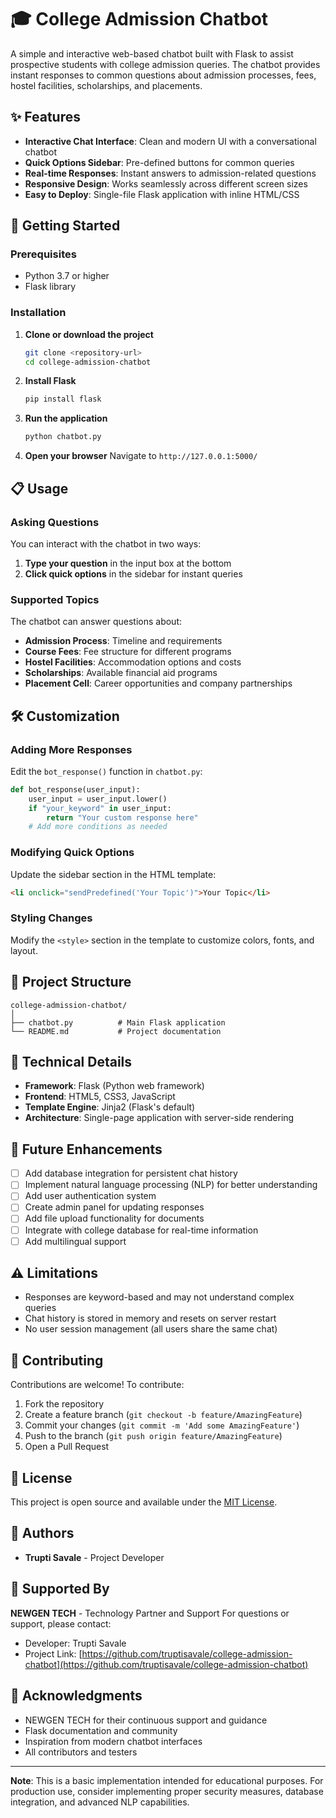 
# 🎓 College Admission Chatbot

A simple and interactive web-based chatbot built with Flask to assist prospective students with college admission queries. The chatbot provides instant responses to common questions about admission processes, fees, hostel facilities, scholarships, and placements.

## ✨ Features

- **Interactive Chat Interface**: Clean and modern UI with a conversational chatbot
- **Quick Options Sidebar**: Pre-defined buttons for common queries
- **Real-time Responses**: Instant answers to admission-related questions
- **Responsive Design**: Works seamlessly across different screen sizes
- **Easy to Deploy**: Single-file Flask application with inline HTML/CSS

## 🚀 Getting Started

### Prerequisites

- Python 3.7 or higher
- Flask library

### Installation

1. **Clone or download the project**
   ```bash
   git clone <repository-url>
   cd college-admission-chatbot
   ```

2. **Install Flask**
   ```bash
   pip install flask
   ```

3. **Run the application**
   ```bash
   python chatbot.py
   ```

4. **Open your browser**
   Navigate to `http://127.0.0.1:5000/`

## 📋 Usage

### Asking Questions

You can interact with the chatbot in two ways:

1. **Type your question** in the input box at the bottom
2. **Click quick options** in the sidebar for instant queries

### Supported Topics

The chatbot can answer questions about:

- **Admission Process**: Timeline and requirements
- **Course Fees**: Fee structure for different programs
- **Hostel Facilities**: Accommodation options and costs
- **Scholarships**: Available financial aid programs
- **Placement Cell**: Career opportunities and company partnerships

## 🛠️ Customization

### Adding More Responses

Edit the `bot_response()` function in `chatbot.py`:

```python
def bot_response(user_input):
    user_input = user_input.lower()
    if "your_keyword" in user_input:
        return "Your custom response here"
    # Add more conditions as needed
```

### Modifying Quick Options

Update the sidebar section in the HTML template:

```html
<li onclick="sendPredefined('Your Topic')">Your Topic</li>
```

### Styling Changes

Modify the `<style>` section in the template to customize colors, fonts, and layout.

## 📁 Project Structure

```
college-admission-chatbot/
│
├── chatbot.py          # Main Flask application
└── README.md           # Project documentation
```

## 🔧 Technical Details

- **Framework**: Flask (Python web framework)
- **Frontend**: HTML5, CSS3, JavaScript
- **Template Engine**: Jinja2 (Flask's default)
- **Architecture**: Single-page application with server-side rendering

## 🎯 Future Enhancements

- [ ] Add database integration for persistent chat history
- [ ] Implement natural language processing (NLP) for better understanding
- [ ] Add user authentication system
- [ ] Create admin panel for updating responses
- [ ] Add file upload functionality for documents
- [ ] Integrate with college database for real-time information
- [ ] Add multilingual support

## ⚠️ Limitations

- Responses are keyword-based and may not understand complex queries
- Chat history is stored in memory and resets on server restart
- No user session management (all users share the same chat)

## 🤝 Contributing

Contributions are welcome! To contribute:

1. Fork the repository
2. Create a feature branch (`git checkout -b feature/AmazingFeature`)
3. Commit your changes (`git commit -m 'Add some AmazingFeature'`)
4. Push to the branch (`git push origin feature/AmazingFeature`)
5. Open a Pull Request

## 📝 License

This project is open source and available under the [MIT License](LICENSE).

## 👥 Authors

- **Trupti Savale** - Project Developer

## 🏢 Supported By

**NEWGEN TECH** - Technology Partner and Support
  For questions or support, please contact:
- Developer: Trupti Savale
- Project Link: [https://github.com/truptisavale/college-admission-chatbot](https://github.com/truptisavale/college-admission-chatbot)

## 🙏 Acknowledgments

- NEWGEN TECH for their continuous support and guidance
- Flask documentation and community
- Inspiration from modern chatbot interfaces
- All contributors and testers

---

**Note**: This is a basic implementation intended for educational purposes. For production use, consider implementing proper security measures, database integration, and advanced NLP capabilities.
